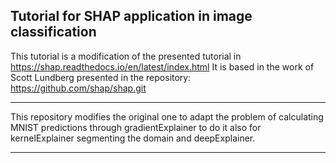 Tutorial for SHAP application in image classification
-----------------------------------------------------

This tutorial is a modification of the presented tutorial in https://shap.readthedocs.io/en/latest/index.html
It is based in the work of Scott Lundberg presented in the repository: https://github.com/shap/shap.git

-----------------------------------------------------------------------------------------------------------------

This repository modifies the original one to adapt the problem of calculating MNIST predictions through 
gradientExplainer to do it also for kernelExplainer segmenting the domain and deepExplainer.

-----------------------------------------------------------------------------------------------------------------
